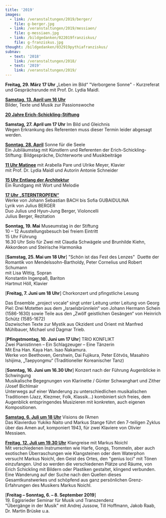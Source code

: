 ```yaml
---
title: '2019'
images:
  - link: /veranstaltungen/2019/berger/
    file: g-berger.jpg
  - link: /veranstaltungen/2019/messiaen/
    file: g-messiaen.jpg
  - link: /bildgedanken/022019franziskus/
    file: g-franziskus.jpg  
thought: /bildgedanken/032919pythiafranziskus/
subnav:
  - text: '2018'
    link: /veranstaltungen/2018/
  - text: '2019'
    link: /veranstaltungen/2019/
---
```


**Freitag, 29. März 17 Uhr** „Leben im Bild“ 
"Verborgene Sonne" - Kurzreferat und Gesprächsrunde mit Prof. Dr. Lydia Maidl.   

[**Samstag, 13. April um 16 Uhr**](/veranstaltungen/2019/palmsamstag/)  
Bilder, Texte und Musik zur Passionswoche  

[**20 Jahre Erich-Schickling-Stiftung**](/veranstaltungen/2019/jubilaeum/)

**Samstag, 27. April um 17 Uhr** Im Bild und Gleichnis  
Wegen Erkrankung des Referenten muss dieser Termin leider abgesagt werden. 

[**Sonntag, 28. April**](/veranstaltungen/2019/jubilaeum/) Sonne für die Seele  
Ein Jubiläumstag mit Künstlern und Referenten der Erich-Schickling-Stiftung:
Bildgespräche, Dichterworte und Musikbeiträge

[**11 Uhr Matinee**](/veranstaltungen/2019/matinee/)
mit Arabella Pare und Ulrike Meyer, Klavier  
mit Prof. Dr. Lydia Maidl und Autorin Antonie Schneider

[**15 Uhr Entlang der Architektur**](/veranstaltungen/2019/rundgang/)  
Ein Rundgang mit Wort und Melodie

[**17 Uhr „STERNTROPFEN“**](/veranstaltungen/2019/berger/)  
Werke von Johann Sebastian BACH bis Sofia GUBAIDULINA  
Lyrik von Julius BERGER  
Duo Julius und Hyun-Jung Berger, Violoncelli  
Julius Berger, Rezitation

**Sonntag, 19. Mai** Museumstag in der Stiftung  
10 – 12 Ausstellungsbesuch bei freiem Eintritt  
15 Uhr Führung  
16.30 Uhr Solo für Zwei
mit Claudia Schwägele und Brunhilde Kiehn, Akkordeon und Steirische Harmonika

[**Samstag, 25. Mai um 18 Uhr**]  "Schön ist das Fest des Lenzes" 
Duette der Romantik von Mendelssohn-Bartholdy, Peter Cornelius und Robert Schumann  
mit Lisa Wittig, Sopran  
Konstantin Ingenpaß, Bariton  
Hartmut Höll, Klavier

[**Freitag, 7. Juni um 18 Uhr**] Chorkonzert und pfingstliche Lesung

Das Ensemble „project vocale“ singt unter Leitung unter Leitung von Georg Piel:
Drei Motetten aus dem „Israelsbrünnlein“ von Johann Hermann Schein (1586-1630) sowie Teile aus den „Zwölf geistlichen Gesängen“ von Heinrich Schütz (1585-1672)  
Dazwischen Texte zur Mystik aus Okzident und Orient mit Manfred Mühlbauer, Michael und Dagmar Trieb.

[**Pfingstmontag, 10. Juni um 17 Uhr**] TRIO KONFLIKT  
Zwei Pianistinnen – Ein Schlagzeuger – Eine Tänzerin  
Mit Ena Han. Kaya Han. Isao Nakamura.	
Werke von Beethoven, Gershwin, Dai Fujikura, Peter Eötvös, Masahiro Ishijima, „Taepyongmu“ (Traditioneller Koreanischer Tanz)

[**Sonntag, 16. Juni um 16.30 Uhr**] Konzert nach der Führung
Augenblicke in Schwingung  
Musikalische Begegnungen von Klarinette / Günter Schwanghart und Zither /Josef Bichlmair  
Unterwegs auf einer Wanderung zu unterschiedlichen musikalischen Traditionen (Jazz, Klezmer, Folk, Klassik...) kombiniert sich freies, dem Augenblick entspringendes Musizieren mit konkreten, auch eigenen Kompositionen. 

[**Samstag, 6. Juli um 18 Uhr**](/veranstaltungen/2019/messiaen/) Visions de l’Amen   
Das Klavierduo Yukiko Naito und Markus Stange führt den 7-teiligen Zyklus über das Amen auf, komponiert 1943, für zwei Klaviere von Olivier Messiaen.


[**Freitag, 12. Juli um 19.30 Uhr**](/veranstaltungen/2019/noichl/) Klangreise mit Markus Noichl    
Mit verschiedenen Instrumenten wie Harfe, Gongs, Trommeln, aber auch exotischen Überraschungen wie Klangsteinen oder dem Waterphon versucht Markus Noichl, den Geist des Ortes, den "genius loci" mit Tönen einzufangen. Und so werden die verschiedenen Plätze und Räume, von Erich Schickling mit Bildern oder Plastiken gestaltet, klingend verbunden. Eine Wanderung auf der Suche nach den Quellen dieses Gesamtkunstwerkes und schöpfend aus ganz persönlichen Grenz-Erfahrungen des Musikers Markus Noichl.

[**Freitag – Sonntag, 6. – 8. September 2019**]  
19. Eggisrieder Seminar für Musik und Transzendenz  
"Übergänge in der Musik"
mit Andrej Jussow, Till Hoffmann, Jakob Raab, Dr. Martin Brüske u.a.
